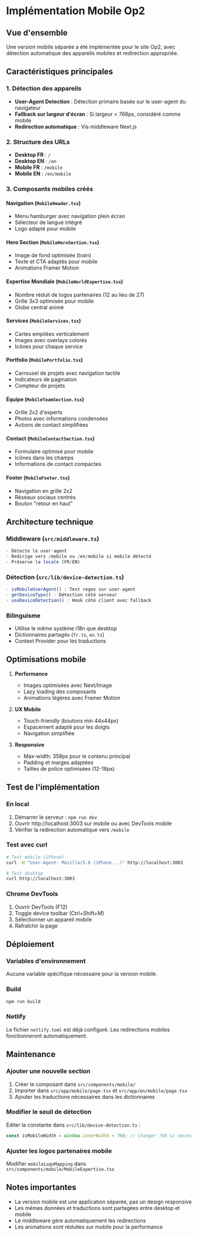 # Implémentation Mobile Op2

## Vue d'ensemble

Une version mobile séparée a été implémentée pour le site Op2, avec détection automatique des appareils mobiles et redirection appropriée.

## Caractéristiques principales

### 1. Détection des appareils
- **User-Agent Detection** : Détection primaire basée sur le user-agent du navigateur
- **Fallback sur largeur d'écran** : Si largeur < 768px, considéré comme mobile
- **Redirection automatique** : Via middleware Next.js

### 2. Structure des URLs
- **Desktop FR** : `/`
- **Desktop EN** : `/en`
- **Mobile FR** : `/mobile`
- **Mobile EN** : `/en/mobile`

### 3. Composants mobiles créés

#### Navigation (`MobileHeader.tsx`)
- Menu hamburger avec navigation plein écran
- Sélecteur de langue intégré
- Logo adapté pour mobile

#### Hero Section (`MobileHeroSection.tsx`)
- Image de fond optimisée (train)
- Texte et CTA adaptés pour mobile
- Animations Framer Motion

#### Expertise Mondiale (`MobileWorldExpertise.tsx`)
- Nombre réduit de logos partenaires (12 au lieu de 27)
- Grille 3x3 optimisée pour mobile
- Globe central animé

#### Services (`MobileServices.tsx`)
- Cartes empilées verticalement
- Images avec overlays colorés
- Icônes pour chaque service

#### Portfolio (`MobilePortfolio.tsx`)
- Carrousel de projets avec navigation tactile
- Indicateurs de pagination
- Compteur de projets

#### Équipe (`MobileTeamSection.tsx`)
- Grille 2x2 d'experts
- Photos avec informations condensées
- Actions de contact simplifiées

#### Contact (`MobileContactSection.tsx`)
- Formulaire optimisé pour mobile
- Icônes dans les champs
- Informations de contact compactes

#### Footer (`MobileFooter.tsx`)
- Navigation en grille 2x2
- Réseaux sociaux centrés
- Bouton "retour en haut"

## Architecture technique

### Middleware (`src/middleware.ts`)
```typescript
- Détecte le user-agent
- Redirige vers /mobile ou /en/mobile si mobile détecté
- Préserve la locale (FR/EN)
```

### Détection (`src/lib/device-detection.ts`)
```typescript
- isMobileUserAgent() : Test regex sur user-agent
- getDeviceType() : Détection côté serveur
- useDeviceDetection() : Hook côté client avec fallback
```

### Bilinguisme
- Utilise le même système i18n que desktop
- Dictionnaires partagés (`fr.ts`, `en.ts`)
- Context Provider pour les traductions

## Optimisations mobile

1. **Performance**
   - Images optimisées avec Next/Image
   - Lazy loading des composants
   - Animations légères avec Framer Motion

2. **UX Mobile**
   - Touch-friendly (boutons min 44x44px)
   - Espacement adapté pour les doigts
   - Navigation simplifiée

3. **Responsive**
   - Max-width: 358px pour le contenu principal
   - Padding et marges adaptées
   - Tailles de police optimisées (12-18px)

## Test de l'implémentation

### En local
1. Démarrer le serveur : `npm run dev`
2. Ouvrir http://localhost:3003 sur mobile ou avec DevTools mobile
3. Vérifier la redirection automatique vers `/mobile`

### Test avec curl
```bash
# Test mobile (iPhone)
curl -H "User-Agent: Mozilla/5.0 (iPhone...)" http://localhost:3003

# Test desktop
curl http://localhost:3003
```

### Chrome DevTools
1. Ouvrir DevTools (F12)
2. Toggle device toolbar (Ctrl+Shift+M)
3. Sélectionner un appareil mobile
4. Rafraîchir la page

## Déploiement

### Variables d'environnement
Aucune variable spécifique nécessaire pour la version mobile.

### Build
```bash
npm run build
```

### Netlify
Le fichier `netlify.toml` est déjà configuré. Les redirections mobiles fonctionneront automatiquement.

## Maintenance

### Ajouter une nouvelle section
1. Créer le composant dans `src/components/mobile/`
2. Importer dans `src/app/mobile/page.tsx` et `src/app/en/mobile/page.tsx`
3. Ajouter les traductions nécessaires dans les dictionnaires

### Modifier le seuil de détection
Éditer la constante dans `src/lib/device-detection.ts` :
```typescript
const isMobileWidth = window.innerWidth < 768; // Changer 768 si nécessaire
```

### Ajuster les logos partenaires mobile
Modifier `mobileLogoMapping` dans `src/components/mobile/MobileExpertise.tsx`

## Notes importantes

- La version mobile est une application séparée, pas un design responsive
- Les mêmes données et traductions sont partagées entre desktop et mobile
- Le middleware gère automatiquement les redirections
- Les animations sont réduites sur mobile pour la performance
